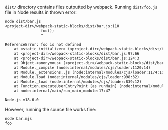 `dist/` directory contains files outputted by webpack. Running `dist/foo.js` file in Node results in
thrown error:

```txt
node dist/bar.js
<project-dir>/webpack-static-blocks/dist/bar.js:110
                foo();
                ^

ReferenceError: foo is not defined
    at <static_initializer> (<project-dir>/webpack-static-blocks/dist/bar.js:110:3)
    at <project-dir>/webpack-static-blocks/dist/bar.js:97:66
    at <project-dir>/webpack-static-blocks/dist/bar.js:124:3
    at Object.<anonymous> (<project-dir>/webpack-static-blocks/dist/bar.js:126:12)
    at Module._compile (node:internal/modules/cjs/loader:1120:14)
    at Module._extensions..js (node:internal/modules/cjs/loader:1174:10)
    at Module.load (node:internal/modules/cjs/loader:998:32)
    at Module._load (node:internal/modules/cjs/loader:839:12)
    at Function.executeUserEntryPoint [as runMain] (node:internal/modules/run_main:81:12)
    at node:internal/main/run_main_module:17:47

Node.js v18.6.0
```

However, running the source file works fine:

```txt
node bar.mjs
foo

```
